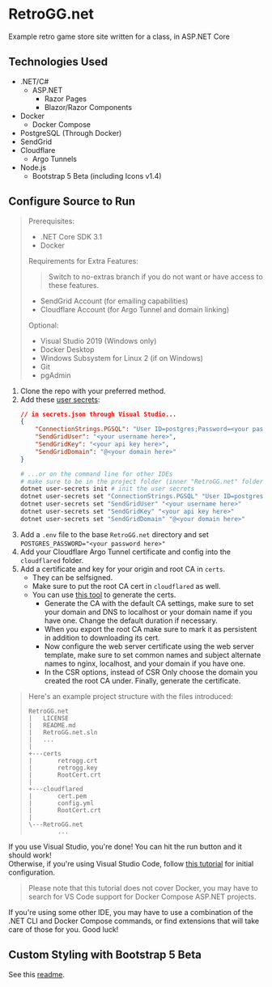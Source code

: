 # RetroGG.net
Example retro game store site written for a class, in ASP.NET Core

## Technologies Used
* .NET/C#
  * ASP.NET
    * Razor Pages
    * Blazor/Razor Components
* Docker
  * Docker Compose
* PostgreSQL (Through Docker)
* SendGrid
* Cloudflare
  * Argo Tunnels
* Node.js
  * Bootstrap 5 Beta (including Icons v1.4)

## Configure Source to Run
> Prerequisites:
> * .NET Core SDK 3.1
> * Docker
> 
> Requirements for Extra Features:
>> Switch to no-extras branch if you do not want or have access to these features.
> * SendGrid Account (for emailing capabilities)
> * Cloudflare Account (for Argo Tunnel and domain linking)
> 
> Optional:
> * Visual Studio 2019 (Windows only)
> * Docker Desktop
> * Windows Subsystem for Linux 2 (if on Windows)
> * Git
> * pgAdmin
1. Clone the repo with your preferred method.
2. Add these [user secrets](https://docs.microsoft.com/en-us/aspnet/core/security/app-secrets): 
    ```json
    // in secrets.json through Visual Studio...
    {
        "ConnectionStrings.PGSQL": "User ID=postgres;Password=<your password here>;Server=db;Port=5432;Database=retroggdotnet;Integrated Security=true;Pooling=true;",
        "SendGridUser": "<your username here>",
        "SendGridKey": "<your api key here>",
        "SendGridDomain": "@<your domain here>"
    }
    ```
    ```bash
    # ...or on the command line for other IDEs
    # make sure to be in the project folder (inner "RetroGG.net" folder)
    dotnet user-secrets init # init the user secrets
    dotnet user-secrets set "ConnectionStrings.PGSQL" "User ID=postgres;Password=<your password here>;Server=db;Port=5432;Database=retroggdotnet;Integrated Security=true;Pooling=true;"
    dotnet user-secrets set "SendGridUser" "<your username here>"
    dotnet user-secrets set "SendGridKey" "<your api key here>"
    dotnet user-secrets set "SendGridDomain" "@<your domain here>"
    ```
3. Add a `.env` file to the base `RetroGG.net` directory and set `POSTGRES_PASSWORD="<your password here>"`
4. Add your Cloudflare Argo Tunnel certificate and config into the `cloudflared` folder.
5. Add a certificate and key for your origin and root CA in `certs`.  
   * They can be selfsigned.
   * Make sure to put the root CA cert in `cloudflared` as well.
   * You can use [this tool](https://certificatetools.com/) to generate the certs.
     * Generate the CA with the default CA settings, make sure to set your domain and DNS to localhost or your
       domain name if you have one. Change the default duration if necessary.
     * When you export the root CA make sure to mark it as persistent in addition to downloading its cert.
     * Now configure the web server certificate using the web server template, make sure to set common names
       and subject alternate names to nginx, localhost, and your domain if you have one.
     * In the CSR options, instead of CSR Only choose the domain you created the root CA under. Finally,
       generate the certificate.
> Here's an example project structure with the files introduced:
> ```
> RetroGG.net
> |   LICENSE
> |   README.md
> |   RetroGG.net.sln
> |   ...
> |
> +---certs
> |       retrogg.crt
> |       retrogg.key
> |       RootCert.crt
> |
> +---cloudflared
> |       cert.pem
> |       config.yml
> |       RootCert.crt
> |
> \---RetroGG.net
>         ...
> ```
If you use Visual Studio, you're done! You can hit the run button and it should work!  
Otherwise, if you're using Visual Studio Code, follow
[this tutorial](https://www.syncfusion.com/blogs/post/how-to-develop-an-asp-net-core-application-using-visual-studio-code.aspx)
for initial configuration.
> Please note that this tutorial does not cover Docker, you may have to search for VS Code support
> for Docker Compose ASP.NET projects.

If you're using some other IDE, you may have to use a combination of the .NET CLI and Docker Compose commands, or find
extensions that will take care of those for you. Good luck!

## Custom Styling with Bootstrap 5 Beta
See this [readme](RetroGG.net/bs-theming/README.md).
